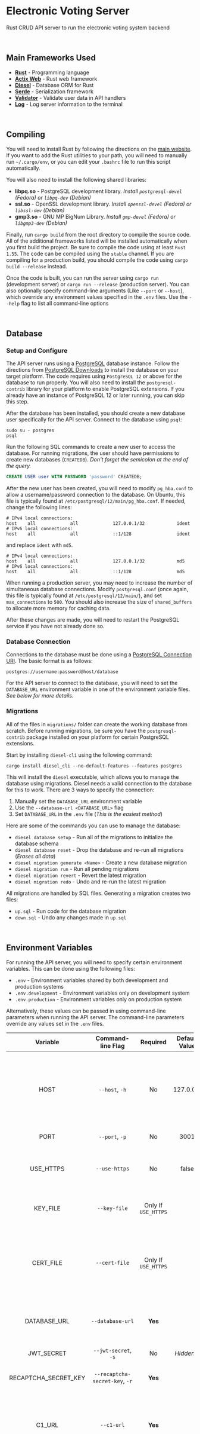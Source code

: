 # Electronic Voting Server

Rust CRUD API server to run the electronic voting system backend

<br/>

## Main Frameworks Used

- **[Rust](https://www.rust-lang.org/)** - Programming language
- **[Actix Web](https://actix.rs/)** - Rust web framework
- **[Diesel](http://diesel.rs/)** - Database ORM for Rust
- **[Serde](https://serde.rs/)** - Serialization framework
- **[Validator](https://github.com/Keats/validator)** - Validate user data in API handlers
- **[Log](https://docs.rs/log/0.4.14/log/)** - Log server information to the terminal

<br/>

## Compiling

You will need to install Rust by following the directions on the [main website](https://www.rust-lang.org/tools/install).
If you want to add the Rust utilities to your path, you will need to manually run `~/.cargo/env`,
or you can edit your `.bashrc` file to run this script automatically.

You will also need to install the following shared libraries:

- **libpq.so** - PostgreSQL development library. _Install `postgresql-devel` (Fedora) or `libpq-dev` (Debian)_
- **ssl.so** - OpenSSL development library. _Install `openssl-devel` (Fedora) or `libssl-dev` (Debian)_
- **gmp3.so** - GNU MP BigNum Library. _Install `gmp-devel` (Fedora) or `libgmp3-dev` (Debian)_

Finally, run `cargo build` from the root directory to compile the source code.
All of the additional frameworks listed will be installed automatically when you first build the project.
Be sure to compile the code using at least `Rust 1.55`. The code can be compiled using the `stable` channel.
If you are compiling for a production build, you should compile the code using `cargo build --release` instead.

Once the code is built, you can run the server using `cargo run` (development server) or `cargo run --release` (production server).
You can also optionally specify command-line arguments (Like `--port` or `--host`), which override any environment values specified in the `.env` files.
Use the `--help` flag to list all command-line options

<br/>

## Database

### Setup and Configure

The API server runs using a [PostgreSQL](https://www.postgresql.org/) database instance.
Follow the directions from [PostgreSQL Downloads](https://www.postgresql.org/download/) to install the database on your target platform.
The code requires using `PostgreSQL 12` or above for the database to run properly.
You will also need to install the `postgresql-contrib` library for your platform to enable PostgreSQL extensions.
If you already have an instance of PostgreSQL 12 or later running, you can skip this step.

After the database has been installed, you should create a new database user specifically for the API server.
Connect to the database using `psql`:

```
sudo su - postgres
psql
```

Run the following SQL commands to create a new user to access the database.
For running migrations, the user should have permissions to create new databases (`CREATEDB`).
_Don't forget the semicolon at the end of the query._

```sql
CREATE USER user WITH PASSWORD 'password' CREATEDB;
```

After the new user has been created, you will need to modify `pg_hba.conf` to allow a username/password connection to the database.
On Ubuntu, this file is typically found at `/etc/postgresql/12/main/pg_hba.conf`. If needed, change the following lines:

```
# IPv4 local connections:
host    all             all             127.0.0.1/32            ident
# IPv6 local connections:
host    all             all             ::1/128                 ident
```

and replace `ident` with `md5`.

```
# IPv4 local connections:
host    all             all             127.0.0.1/32            md5
# IPv6 local connections:
host    all             all             ::1/128                 md5
```

When running a production server, you may need to increase the number of simultaneous database connections.
Modify `postgresql.conf` (once again, this file is typically found at `/etc/postgresql/12/main/`), and
set `max_connections` to `500`. You should also increase the size of `shared_buffers` to allocate more memory for caching data.

After these changes are made, you will need to restart the PostgreSQL service if you have not already done so.

### Database Connection

Connections to the database must be done using a [PostgreSQL Connection URI](https://www.postgresql.org/docs/current/libpq-connect.html#LIBPQ-CONNSTRING).
The basic format is as follows:

```
postgres://username:password@host/database
```

For the API server to connect to the database, you will need to set the `DATABASE_URL` environment variable in one
of the environment variable files. _See below for more details._

### Migrations

All of the files in `migrations/` folder can create the working database from scratch.
Before running migrations, be sure you have the `postgresql-contrib` package installed on your platform for certain PostgreSQL extensions.

Start by installing `diesel-cli` using the following command:

```
cargo install diesel_cli --no-default-features --features postgres
```

This will install the `diesel` executable, which allows you to manage the database using migrations.
Diesel needs a valid connection to the database for this to work. There are 3 ways to specify the connection:

1. Manually set the `DATABASE_URL` environment variable
2. Use the `--database-url <DATABASE_URL>` flag
3. Set `DATABASE_URL` in the `.env` file (_This is the easiest method_)

Here are some of the commands you can use to manage the database:

- `diesel database setup` - Run all of the migrations to initialize the database schema
- `diesel database reset` - Drop the database and re-run all migrations (_Erases all data_)
- `diesel migration generate <Name>` - Create a new database migration
- `diesel migration run` - Run all pending migrations
- `diesel migration revert` - Revert the latest migration
- `diesel migration redo` - Undo and re-run the latest migration

All migrations are handled by SQL files. Generating a migration creates two files:

- `up.sql` - Run code for the database migration
- `down.sql` - Undo any changes made in `up.sql`

<br/>

## Environment Variables

For running the API server, you will need to specify certain environment variables.
This can be done using the following files:

- `.env` - Environment variables shared by both development and production systems
- `.env.development` - Environment variables only on development system
- `.env.production` - Environment variables only on production system

Alternatively, these values can be passed in using command-line parameters when running the API server.
The command-line parameters override any values set in the `.env` files.

|       Variable       |       Command-line Flag        |      Required       | Default Value | Description                                                                                                                                                                                                          |
| :------------------: | :----------------------------: | :-----------------: | :-----------: | :------------------------------------------------------------------------------------------------------------------------------------------------------------------------------------------------------------------- |
|         HOST         |         `--host`, `-h`         |         No          |   127.0.0.1   | IP address to use for running the API server. If you use the `localhost` IP address, then you cannot connect to the API server from an external location. This must be an IP address and not a domain name.          |
|         PORT         |         `--port`, `-p`         |         No          |     3001      | Port number for the API server.                                                                                                                                                                                      |
|      USE_HTTPS       |         `--use-https`          |         No          |     false     | If true, then use HTTPS instead of HTTP for API requests. HTTPS encryption is performed using the OpenSSL library.                                                                                                   |
|       KEY_FILE       |          `--key-file`          | Only If `USE_HTTPS` |               | Private key file for OpenSSL. This should be an unencrypted `.pem` file.                                                                                                                                             |
|      CERT_FILE       |         `--cert-file`          | Only If `USE_HTTPS` |               | Certificate file for OpenSSL. This should be the unencrypted `.pem` file generated using the private key. For compatibility with some applications, this should be the full chain file and not just the certificate. |
|     DATABASE_URL     |        `--database-url`        |       **Yes**       |               | [PostgreSQL Connection URI](https://www.postgresql.org/docs/current/libpq-connect.html#LIBPQ-CONNSTRING) for accessing the database. _See above for more details._                                                   |
|      JWT_SECRET      |      `--jwt-secret`, `-s`      |         No          |  _Hidden..._  | Secret value for signing the JSON Web Token                                                                                                                                                                          |
| RECAPTCHA_SECRET_KEY | `--recaptcha-secret-key`, `-r` |       **Yes**       |               | Secret key used by [Google reCAPTCHA](https://www.google.com/recaptcha/about/) for server-side validation.                                                                                                           |
|        C1_URL        |           `--c1-url`           |       **Yes**       |               | Base URL to access collector 1. It should **NOT** include the `/api/v1` suffix. If running on the same machine as the API server, this value can be set to `http://localhost:3001`.                                  |
|        C2_URL        |           `--c2-url`           |       **Yes**       |               | Base URL to access collector 2. It should **NOT** include the `/api/v1` suffix. If running on the same machine as the API server, this value can be set to `http://localhost:3002`.                                  |
|  NOTIFICATIONS_URL   |     `--notifications-url`      |       **Yes**       |               | Base URL to access collector 2. It should **NOT** include the `/api/v1` suffix. If running on the same machine as the API server, this value can be set to `http://localhost:3005`.                                  |

**Note:** Google reCAPTCHA provides a [fake testing key](https://developers.google.com/recaptcha/docs/faq#id-like-to-run-automated-tests-with-recaptcha.-what-should-i-do) if you do not want to enable this functionality on the website.

<br />

## Code Structure

- [`/src`](/server/src) - All source code files for the API server
- [`/migrations`](/server/migrations) - Database migrations for the PostgreSQL database

Main files in the `/src` directory:

- [`main.rs`](/server/src/main.rs) - Entry point for the server application
- [`lib.rs`](/server/src/lib.rs) - Entry point for the shared library
- [`config.rs`](/server/src/config.rs) - Handle environment variables
- [`schema.rs`](/server/src/schema.rs) - Auto-generated file by Diesel ORM that exports the database tables for Rust

Main folders in the `/src` directory:

- [`/auth`](/server/src/auth) - Structures and functions for authentication and authorization using JSON Web Tokens
- [`/db`](/server/src/db) - Structures and functions needed for running the database
- [`/errors`](/server/src/errors) - Structures and functions for error handling across the application
- [`/handlers`](/server/src/handlers) - All REST API handlers
- [`/models`](/server/src/models) - Rust `struct` definitions for tables in the database
- [`/notifications`](/server/src/notifications) - Structures and functions for pushing WebSocket notifications to the frontend
- [`/protocol`](/server/src/protocol) - Structures and functions specific to the electronic voting protocol
- [`/utils`](/server/src/utils) - Miscellaneous helper functions
- [`/views`](/server/src/views) - Shared structures that define the return types from the API handlers

**Note:** The API server compiles both a shared library and a main executable.
Using this structure enables other [binary utilities](https://doc.rust-lang.org/cargo/guide/project-layout.html) (`/src/bin` directory) to access the data types and API handlers.
Although this project doesn't have any utilities currently, this may be useful in the future.

### Linting and Formatting

Rust provides a custom code formatter named `rustfmt`, which is configured in the `rustfmt.toml` file.
When working with Rust, try to install a rustfmt plugin to automatically format your code when saving to ensure a consistent style in the codebase.
For example, [VSCode](https://code.visualstudio.com/) provides good Rust integration through the following plugins:

- [Rust](https://marketplace.visualstudio.com/items?itemName=rust-lang.rust)
- [Rust Grammar](https://marketplace.visualstudio.com/items?itemName=siberianmh.rust-grammar)
- [Rust Analyzer](https://marketplace.visualstudio.com/items?itemName=matklad.rust-analyzer)
- [vscode-rust](https://github.com/editor-rs/vscode-rust)

### FromRequest Trait

FromRequest is special trait used by [Actix Web](https://docs.rs/actix-web/3.3.2/actix_web/trait.FromRequest.html) that allows types to be referenced directly in the API handler.
Consider the API handler, which refers to the custom types `ClientToken` and `DbConnection`:

```rust
pub async fn register_for_election(
  token: ClientToken,
  path: web::Path<Uuid>,
  conn: DbConnection,
  jwt_key: web::Data<JWTSecret>,
) -> Result<HttpResponse, ServiceError> {
  // Code omitted
}
```

The following structures implement this trait in the server:

- `JWTToken`
- `RefreshToken`
- `DbConnection`

### Database Structures

The `DbConnection` structure is the main database connection object used by the server. This can store one of two types of connections:

- Unpooled Connection - Single connection to the PostgreSQL database
- Pooled Connection - Shared connection pool between threads in the API server (_used by the API server itself_)

The database system defines a series of Rust macros to automatically generate methods for working with Diesel.
These methods are based on Active Record from Ruby on Rails. The macros are defined in `associations.rs` and are as follows:

- `model_base!()` - Methods common to all database fields
- `belongs_to!()` - Foreign key that points to another field
- `has_one!()` - Another field has a foreign key that points to this field. This is a special case of a one-to-many relationship where only one foreign key points to this field.
- `has_zero_or_one!()` - Another field has a foreign key that points to this field. This is a special case of a one-to-many relationship where the foreign key may or may not exist.
- `has_many!()` - Another field has a foreign key that defines a one-to-many relationship to this field.
- `has_many!(through)` - Defines a many-to-many relationship between two fields

For inheritance in databases, subtypes.rs defines two additional macros:

- `parent_type!()` - Specify the parent field type
- `child_type!()` - Specify the child field type

Many-to-many relationships must implement the `ManyToManyConstructor` trait to work properly with these macros.
Also, for fields that are all key, the `model_base!()` macro has the `"no update"` flag that disables the update() method.
For more specific details on associations, see [Associations.md](Associations.md) for complete documentation.

The `sql_enum!()` macro defines a Rust enum that can be serialized and deserialized as a 32-bit integer in diesel.
This is used several times by database models.

Models in the API server must derive the following traits to work with the association macros:

- `Serialize` - Can serialize structure from SQL data
- `Queryable` - Can search for structure in the database
- `Insertable` - Can insert structure into the database
- `Identifiable` - Structure contains the primary key
- `AsChangeset` - Indicates a structure can updated the table, omit for fields that are all-key
- `Associations` - Structure stores one or more primary keys

Diesel defines the following attributes:

- `#[table_name]` - Usually not required, but necessary if the table name does not match the structure name
- `#[primary_key]` - Specify the Rust properties in the primary key
- `#[belongs_to]` - Specify that a structure has a foreign key that points to another table

By default, Diesel renames the structures to plural snake case when searching for the database name.
So "Election" will search for the table "elections".
Additionally, by default foreign keys expect snake case with an ID appended.
So a foreign key from "Election" to "User" will expect Election to have a field `user_id` that points to `id` in User.

### Error Handling

The `ServiceError` structure is a Rust enum that stores all errors in the system.
The `ErrorResponse` structure defines the error JSON format returned to the user.
ServiceError implements the [Actix `ResponseError`](https://docs.rs/actix-web/3.3.2/actix_web/trait.ResponseError.html) trait so it can be returned directly from API handlers.
Anytime an error is returned from an API handler, it is logged to the terminal.
On the production server, the `ErrorResponse` object does **NOT** return the `developer_notes` field, as it may contain sentivie information about the API server.
However, this field is still printed to the log file on the production server.

The error handling system also defines a few more structures used by the API server:

- `ClientRequestError` - Used when making API requests to other services, such as the collectors or notifications server
- `GlobalErrorCodes` - Integer error codes used by the frontend for more finely-grained error handling
- `ResourceType` and `NamedResourceType` - Used by errors when trying to find a resource that does not exist (or the user does not have permission to access)
- `ResourceAction` - Actions that can be performed on resources, used by errors that test if user has permission to perform an action on a resource

### API Handlers

General guidelines:

- Each API handler is a single [Rust async function](https://rust-lang.github.io/async-book/), and is defined in its own file
- All handler parameters must implement the `FromRequest` trait in [Actix Web](https://docs.rs/actix-web/3.3.2/actix_web/trait.FromRequest.html)
- Usually, API handlers return `HttpResponse` or empty data.
- If an error can occur, use the `Result<HttpResponse, ServiceError>`
- API handlers use the Permissions object to check for user permissions
- If JSON data is passed to the API server, use the Validator library to ensure the data is correct

[Actix Web](https://docs.rs/actix-web/3.3.2/actix_web/index.html) defines special types of `FromRequest` objects to assist with writing API handlers:

- `web::Json<>` - Parse the body of the request as JSON data
- `web::Path<>` - Read parameters from the path, such as string or integer identifiers
- `web::Query<>` - Parse parameters in the URL query string

General guidelines for JSON structures:

- Structures that parse data from the user should implement the Deserialize trait
- Structures that return data to the user should implement the Serialize trait
- All structure fields should be renamed to camelCase using #[serde(rename_all = "camelCase")]

All API routes are defined in `src/main.rs`.
This is handled by the Actix Web framework, which provides the following types of objects for defining routes:

- `.route()` - Specify a route using a string and a HTTP method
- `web::scope()` - Define a new subpath in the route
- `web::resource()` - Define a single path which supports multiple HTTP methods

Routes in the API server define parameters using brackets `{}`, such as `/api/users/{userId}/roles`

Most API handlers follow CRUD rules for naming and function (Create, Read, Update, Delete)
In general, HTTP methods work as follows:

- `GET` - Fetch a resource
- `POST` - Create a new resource
- `PATCH` - Modify various properties of a resource
- `PUT` - Replace a resource (Such as with file upload)
- `DELETE` - Delete a resource

### Miscellaneous Objects and Functions

- `new_safe_uuid_v4()` - Since UUIDs are represented as a base-64 string, it may be possible for a UUID to contain a curse word. This method filters the most common types of curse words and curse variants.
- `ConvertBigInt` - Trait that provides convenient functions to convert between `BigInt` and `BigDecimal` data types.
- `serialize_option_bigint` - Functions to serialize and deserialize `Option<BigInt>`, as `BigInt` doesn't implement the Serialize trait.
- `validate_password_complexity` - Test for the complexity of a password when changing passwords
